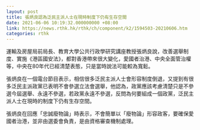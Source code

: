 ```yaml
---
layout: post
title: 張炳良認為泛民主派人士在現時制度下仍有生存空間
date: 2021-06-06 10:19:32.000000000 +08:00
link: https://news.rthk.hk/rthk/ch/component/k2/1594503-20210606.htm
categories: rthk
---
```


運輸及房屋局前局長、教育大學公共行政學研究講座教授張炳良說，改善選舉制度、實施《港區國安法》，都對香港帶來很大變化，愛國者治港、中央全面管治權等，中央在80年代已經清楚表態，只是當時說法可能較為寬鬆。

張炳良在一個電台節目表示，相信很多泛民主派人士會形容制度倒退，又提到有很多泛民主派政黨已表明不會參選立法會選舉，他認為，政黨應該考慮清楚只是不參選今屆選舉、永遠不參選，若政黨永遠不參選，反問為何要組成一個政黨，泛民主派人士在現時的制度下仍有生存空間。

張炳良在回應「忠誠廢物論」時表示，不會簡單以「廢物論」形容政客，要確保愛國者治港，並非由選委會負責，是由資格審查機制處理。
